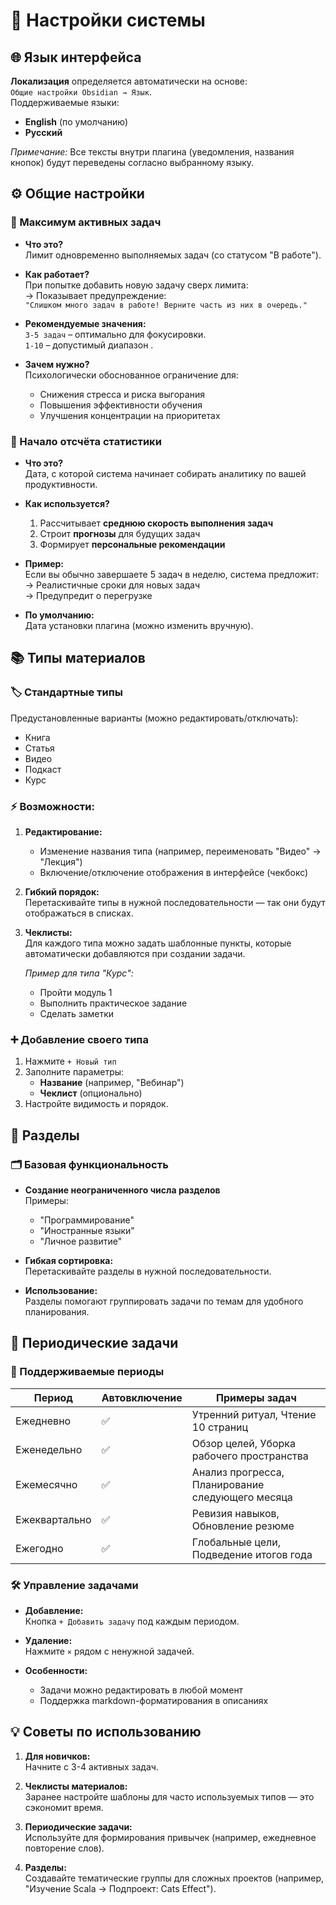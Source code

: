 # 📌 Настройки системы

## 🌐 Язык интерфейса

**Локализация** определяется автоматически на основе:  
`Общие настройки Obsidian → Язык`.  
Поддерживаемые языки:

- **English** (по умолчанию)
- **Русский**

_Примечание:_ Все тексты внутри плагина (уведомления, названия кнопок) будут переведены согласно выбранному языку.

## ⚙️ Общие настройки

### 🔢 Максимум активных задач

- **Что это?**  
  Лимит одновременно выполняемых задач (со статусом "В работе").
- **Как работает?**  
  При попытке добавить новую задачу сверх лимита:  
  → Показывает предупреждение:  
  `"Слишком много задач в работе! Верните часть из них в очередь."`

- **Рекомендуемые значения:**  
  `3-5 задач` – оптимально для фокусировки.  
  `1-10` – допустимый диапазон .

- **Зачем нужно?**  
  Психологически обоснованное ограничение для:
	- Снижения стресса и риска выгорания
	- Повышения эффективности обучения
	- Улучшения концентрации на приоритетах

### 📅 Начало отсчёта статистики

- **Что это?**  
  Дата, с которой система начинает собирать аналитику по вашей продуктивности.

- **Как используется?**
	1.  Рассчитывает **среднюю скорость выполнения задач**
	2.  Строит **прогнозы** для будущих задач
	3.  Формирует **персональные рекомендации**

- **Пример:**  
  Если вы обычно завершаете 5 задач в неделю, система предложит:  
  → Реалистичные сроки для новых задач  
  → Предупредит о перегрузке

- **По умолчанию:**  
  Дата установки плагина (можно изменить вручную).

## 📚 Типы материалов

### 🏷️ Стандартные типы

Предустановленные варианты (можно редактировать/отключать):

- Книга
- Статья
- Видео
- Подкаст
- Курс

### ⚡ Возможности:

1. **Редактирование:**
	- Изменение названия типа (например, переименовать "Видео" → "Лекция")
	- Включение/отключение отображения в интерфейсе (чекбокс)

2. **Гибкий порядок:**  
   Перетаскивайте типы в нужной последовательности — так они будут отображаться в списках.

3. **Чеклисты:**  
   Для каждого типа можно задать шаблонные пункты, которые автоматически добавляются при создании задачи.

   _Пример для типа "Курс":_
	- Пройти модуль 1
	- Выполнить практическое задание
	- Сделать заметки

### ➕ Добавление своего типа

1. Нажмите `+ Новый тип`
2. Заполните параметры:
	- **Название** (например, "Вебинар")
	- **Чеклист** (опционально)
3. Настройте видимость и порядок.

## 📂 Разделы

### 🗂️ Базовая функциональность

- **Создание неограниченного числа разделов**  
  Примеры:
	- "Программирование"
	- "Иностранные языки"
	- "Личное развитие"

- **Гибкая сортировка:**  
  Перетаскивайте разделы в нужной последовательности.

- **Использование:**  
  Разделы помогают группировать задачи по темам для удобного планирования.

## 🔄 Периодические задачи

### 📅 Поддерживаемые периоды

| Период        | Автовключение | Примеры задач                                    |
|---------------|---------------|--------------------------------------------------|
| Ежедневно     | ✅             | Утренний ритуал, Чтение 10 страниц               |
| Еженедельно   | ✅             | Обзор целей, Уборка рабочего пространства        |
| Ежемесячно    | ✅             | Анализ прогресса, Планирование следующего месяца |
| Ежеквартально | ✅             | Ревизия навыков, Обновление резюме               |
| Ежегодно      | ✅             | Глобальные цели, Подведение итогов года          |

### 🛠️ Управление задачами

- **Добавление:**  
  Кнопка `+ Добавить задачу` под каждым периодом.

- **Удаление:**  
  Нажмите `×` рядом с ненужной задачей.

- **Особенности:**
	- Задачи можно редактировать в любой момент
	- Поддержка markdown-форматирования в описаниях

## 💡 Советы по использованию

1. **Для новичков:**  
   Начните с 3-4 активных задач.

2. **Чеклисты материалов:**  
   Заранее настройте шаблоны для часто используемых типов — это сэкономит время.

3. **Периодические задачи:**  
   Используйте для формирования привычек (например, ежедневное повторение слов).

4. **Разделы:**  
   Создавайте тематические группы для сложных проектов (например, "Изучение Scala → Подпроект: Cats Effect").
